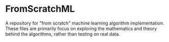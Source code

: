 # FromScratchML
A repository for "from scratch" machine learning algorithm implementation. These files are primarily focus on exploring the mathematics and theory behind the algorithms, rather than testing on real data.
